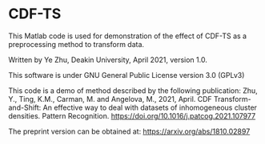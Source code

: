 # CDF-TS
This Matlab code is used for demonstration of the effect of CDF-TS as a preprocessing method to transform data. 

Written by Ye Zhu, Deakin University, April 2021, version 1.0. 

This software is under GNU General Public License version 3.0 (GPLv3)

This code is a demo of method described by the following publication: Zhu, Y., Ting, K.M., Carman, M. and Angelova, M., 2021, April. CDF Transform-and-Shift: An effective way to deal with datasets of inhomogeneous cluster densities. Pattern Recognition. https://doi.org/10.1016/j.patcog.2021.107977

The preprint version can be obtained at: https://arxiv.org/abs/1810.02897
